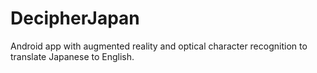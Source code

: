 # DecipherJapan
Android app with augmented reality and optical character recognition to translate Japanese to English.
